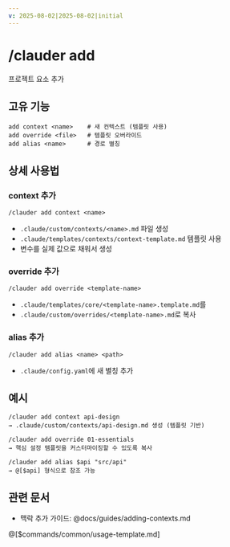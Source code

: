 ```yaml
---
v: 2025-08-02|2025-08-02|initial
---
```


# /clauder add

프로젝트 요소 추가

## 고유 기능
```
add context <name>    # 새 컨텍스트 (템플릿 사용)
add override <file>   # 템플릿 오버라이드
add alias <name>      # 경로 별칭
```

## 상세 사용법

### context 추가
```
/clauder add context <name>
```
- `.claude/custom/contexts/<name>.md` 파일 생성
- `.claude/templates/contexts/context-template.md` 템플릿 사용
- 변수를 실제 값으로 채워서 생성

### override 추가
```
/clauder add override <template-name>
```
- `.claude/templates/core/<template-name>.template.md`를
- `.claude/custom/overrides/<template-name>.md`로 복사

### alias 추가
```
/clauder add alias <name> <path>
```
- `.claude/config.yaml`에 새 별칭 추가

## 예시
```
/clauder add context api-design
→ .claude/custom/contexts/api-design.md 생성 (템플릿 기반)

/clauder add override 01-essentials
→ 핵심 설정 템플릿을 커스터마이징할 수 있도록 복사

/clauder add alias $api "src/api"
→ @[$api] 형식으로 참조 가능
```

## 관련 문서
- 맥락 추가 가이드: @docs/guides/adding-contexts.md

@[$commands/common/usage-template.md]